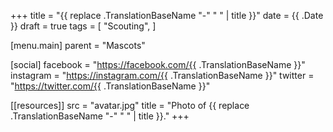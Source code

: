 +++
title = "{{ replace .TranslationBaseName "-" " " | title }}"
date = {{ .Date }}
draft = true
tags = [
  "Scouting",
]

[menu.main]
parent = "Mascots"

[social]
facebook = "https://facebook.com/{{ .TranslationBaseName }}"
instagram = "https://instagram.com/{{ .TranslationBaseName }}"
twitter = "https://twitter.com/{{ .TranslationBaseName }}"

[[resources]]
src = "avatar.jpg"
title = "Photo of {{ replace .TranslationBaseName "-" " " | title }}."
+++
